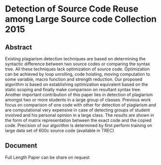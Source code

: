 # Detection of Source Code Reuse among Large Source code Collection 2015

## Abstract
Existing plagiarism detection techniques are based on determining the syntactic difference between two source codes or comparing the syntax tree. All these techniques lack optimization of source code. Optimization can be achieved by loop unrolling, code hoisting, moving computation to some variable, macro function and strength reduction. Our proposed algorithm is based on establishing optimization equivalent based on the static scoping and finally make comparison on resultant syntax tree. Another important contribution of this paper lies in detection of plagiarism amongst two or more students in a large group of classes. Previous work focus on comparison of one code with other for detection of plagiarism and are computational very expensive in case of detecting groups of student involved and his personal opinion in a large class. The results are shown in the form of matrix representation between the exact code and the copied code. Precision of our algorithm is determined by first perform training on large data set of 600c source code (available in TREC) 

## Document
Full Length Paper can be share on request
